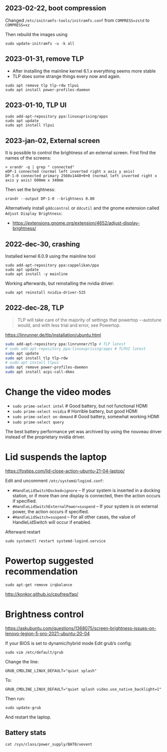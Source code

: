## 2023-02-22, boot compression

Changed `/etc/initramfs-tools/initramfs.conf` from `COMPRESS=zstd` to `COMPRESS=xz`

Then rebuild the images using
```
sudo update-initramfs -u -k all
```


## 2023-01-31, remove TLP

* After installing the mainline kernel 6.1.x everything seems more stable
* TLP does some strange things every now and again. 
```
sudo apt remove tlp tlp-rdw tlpui
sudo apt install power-profiles-daemon
```

## 2023-01-10, TLP UI

```
sudo add-apt-repository ppa:linuxuprising/apps
sudo apt update
sudo apt install tlpui
```

## 2023-jan-02, External screen 

It is possible to control the brightness of an external screen. First find the names of the screens:
```
> xrandr -q | grep " connected"
eDP-1 connected (normal left inverted right x axis y axis)
DP-1-0 connected primary 2560x1440+0+0 (normal left inverted right x axis y axis) 600mm x 340mm
```

Then set the brightness:
```
xrandr --output DP-1-0 --brightness 0.80
```

Alternatively install `gddccontrol` or `ddcutil` and the gnome extension called `Adjust Display Brightness`: 
* https://extensions.gnome.org/extension/4652/adjust-display-brightness/

## 2022-dec-30, crashing

Installed kernel 6.0.9 using the mainline tool

```
sudo add-apt-repository ppa:cappelikan/ppa
sudo apt update
sudo apt install -y mainline
```

Working afterwards, but reinstalling the nvidia driver:
```
sudo apt reinstall nvidia-driver-525
```

## 2022-dec-28, TLP

> TLP will take care of the majority of settings that powertop --autotune would, and with less trial and error, see Powertop.

https://linrunner.de/tlp/installation/ubuntu.html

```bash
sudo add-apt-repository ppa:linrunner/tlp # TLP latest
# sudo add-apt-repository ppa:linuxuprising/apps # TLPUI latest
sudo apt update
sudo apt install tlp tlp-rdw
# sudo apt install tlpui
sudo apt remove power-profiles-daemon
sudo apt install acpi-call-dkms
```

# Change the video modes
* `sudo prime-select intel`  # Good battery, but not functional HDMI
* `sudo prime-select nvidia`  # Horrible battery, but good HDMI
* `sudo prime-select on-demand`  # Good battery, somewhat working HDMI
* `sudo prime-select query`

The best battery performance yet was archived by using the nouveau driver instead of the proprietary nvidia driver.

# Lid suspends the laptop
https://fostips.com/lid-close-action-ubuntu-21-04-laptop/

Edit and uncomment `/etc/systemd/logind.conf`:

* `#HandleLidSwitchDocked=ignore` – If your system is inserted in a docking station, or if more than one display is
connected, then the action occurs if specified.
* `#HandleLidSwitchExternalPower=suspend` – If your system is on external power, the action occurs if specified.
* `#HandleLidSwitch=suspend` – For all other cases, the value of HandleLidSwitch will occur if enabled.

Afterward restart
```
sudo systemctl restart systemd-logind.service
```

# Powertop suggested recommendation
```
sudo apt-get remove irqbalance
```
http://konkor.github.io/cpufreq/faq/

# Brightness control
https://askubuntu.com/questions/1368075/screen-brightness-issues-on-lenovo-legion-5-pro-2021-ubuntu-20-04

If your BIOS is set to dynamic/hybrid mode
Edit grub’s config:
```
sudo vim /etc/default/grub
```

Change the line:
```
GRUB_CMDLINE_LINUX_DEFAULT="quiet splash"
```
To:
```
GRUB_CMDLINE_LINUX_DEFAULT="quiet splash video.use_native_backlight=1"
```
Then run:
```
sudo update-grub
```
And restart the laptop.

## Battery stats
`cat /sys/class/power_supply/BAT0/uevent`
